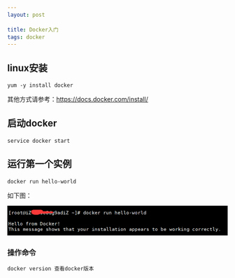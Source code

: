 ```yaml
---
layout: post

title: Docker入门
tags: docker
---
```


## linux安装

	yum -y install docker

其他方式请参考：<a href="https://docs.docker.com/install/">https://docs.docker.com/install/</a>

## 启动docker

	service docker start

## 运行第一个实例

	docker run hello-world

如下图：

![docker](/images/docker01.png)

### 操作命令 

	docker version 查看docker版本